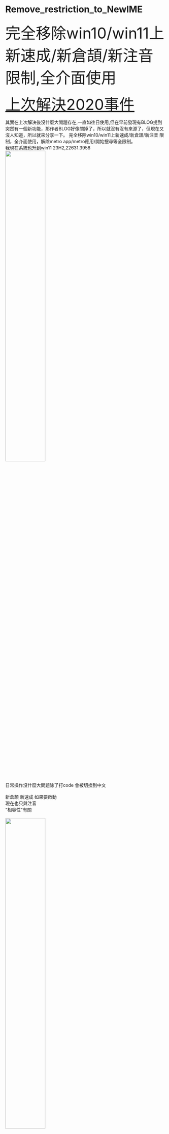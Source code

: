 # Remove_restriction_to_NewIME
<font size="18">完全移除win10/win11上新速成/新倉頡/新注音 限制,全介面使用</font>
<br>

<font size="10"><a href="https://answers.microsoft.com/zh-hant/windows/forum/all/2020%E5%B9%B4win10-20h1/bb6bee29-9d01-405c-b3da-540296e4ae90">上次解決2020事件</a></font>
<br>

其實在上次解決後沒什麼大問題存在,一直如往日使用,但在早前發現有BLOG提到突然有一個新功能，那作者BLOG好像關掉了，所以就沒有沒有來源了，但現在又沒人知道，所以就來分享一下。
完全移除win10/win11上新速成/新倉頡/新注音 限制，全介面使用，解除metro app/metro應用/開始搜尋等全限制。
<br>
我現在系統也升到win11 23H2,22631.3958
<br>
<img src="https://github.com/sheaahhoi1/IME-release/blob/master/img/win11 23H2.png?raw=true" width="50%" />

<br>
日常操作沒什麼大問題除了打code 會被切換到中文
<br>

<br>
新倉頡 新速成 如果要啟動
<br>
現在也只與注音
<br>
"相容性"有關
<br>
<br>
<img src="https://github.com/sheaahhoi1/IME-release/blob/master/%E6%AD%A5%E9%A9%9F/%E6%AD%A5%E9%A9%9F%20(1).png?raw=true" width="50%" />
<br>
<img src="https://github.com/sheaahhoi1/IME-release/blob/master/img/compatible.png?raw=true" width="50%" />
<br>
<br>
----------------------------
<br>
※:以下操作即時生效可測試結果
<br>
以下操作需要管理員權限,如是公司電腦,可能要找管理員洽商
<br>
1.
<br>
搜尋reg/WIN+R輸入regedit
把reg註冊碼(登錄碼),檔案提權到"前台管理員帳號-即目前最高權限使用者"
<br>
操作如下
<br>
1.擁有者更變為當前用戶(可PASS)

```
HKEY_LOCAL_MACHINE\SOFTWARE\Microsoft\CTF\TIP\{B115690A-EA02-48D5-A231-E3578D2FDF80}\LanguageProfile\0x00000404\{F3BA907A-6C7E-11D4-97FA-0080C882687E}
```

操作如下
<br>
把此註冊碼=機器碼=路徑=資料夾[提權]
<br>
1.擁有者更變為當前用戶
<br>
2.啟用繼承
<br>
3.套用到子項目權限
<br>
<br>
<img src="https://github.com/sheaahhoi1/IME-release/blob/master/img/rev2.png?raw=true" width="50%" />
<br>
<img src="https://github.com/sheaahhoi1/IME-release/blob/master/img/revv2.png?raw=true" width="50%" />
<br>
如下擁有改為admin權限使用者(我這裡私人電腦Users,就有admin權限)
<br>
<img src="https://github.com/sheaahhoi1/IME-release/blob/master/img/re.png?raw=true" width="50%" />
<br>
<br>
刪除以下2段路徑機器碼{74769ee9-4a66-4f9d-90d6-bf8b7c3eb461}
<br>
<br>
<p><font size="5">HKLM\SOFTWARE\Microsoft\CTF\TIP\{B115690A-EA02-48D5-A231-E3578D2FDF80}\Category\Category\{74769ee9-4a66-4f9d-90d6-bf8b7c3eb461}</font></p>
<br>
<br>
<p><font size="5">HKLM\SOFTWARE\Microsoft\CTF\TIP\{B115690A-EA02-48D5-A231-E3578D2FDF80}\Category\Item\{B115690A-EA02-48D5-A231-E3578D2FDF80}\{74769ee9-4a66-4f9d-90d6-bf8b7c3eb461}</font></p>
<br>
操作後即時生效可測試結果
<br>
<font size="10" color="#ff33ff">※:如果不能就重新登錄帳號(登出&登入)</font>
<br>
---------
<br>
<img src="https://github.com/sheaahhoi1/IME-release/blob/master/img/use1.png?raw=true" width="50%" />
<br>
<img src="https://github.com/sheaahhoi1/IME-release/blob/master/img/use2.png?raw=true" width="50%" />
<br>
<img src="https://github.com/sheaahhoi1/IME-release/blob/master/img/use3.png?raw=true" width="50%" />
<br>
<br>
本來是寫了這樣的reg檔的可以直接刪除


```reg
Windows Registry Editor Version 5.00
[-HKLM\SOFTWARE\Microsoft\CTF\TIP\{B115690A-EA02-48D5-A231-E3578D2FDF80}\Category\Category\{74769ee9-4a66-4f9d-90d6-bf8b7c3eb461}]
[-HKLM\SOFTWARE\Microsoft\CTF\TIP\{B115690A-EA02-48D5-A231-E3578D2FDF80}\Category\Item\{B115690A-EA02-48D5-A231-E3578D2FDF80}\{74769ee9-4a66-4f9d-90d6-bf8b7c3eb461}]
```

但不知道什麼問題原因無法直接注入刪除
<br>
<br>
以下包含的是跟上次一樣的注冊表文件,有2020年版的可無視
<br>
只有新速成/新倉頡的字串,我找不到新注音的機器碼字串

```reg
Windows Registry Editor Version 5.00

[HKEY_LOCAL_MACHINE\SOFTWARE\Microsoft\CTF\TIP\{B115690A-EA02-48D5-A231-E3578D2FDF80}\LanguageProfile\0x00000404\{F3BA907A-6C7E-11D4-97FA-0080C882687E}]
"Description"="Microsoft New ChangJie[8.1]"
"Display Description"=hex(2):40,00,25,00,53,00,79,00,73,00,74,00,65,00,6d,00,\
  52,00,6f,00,6f,00,74,00,25,00,5c,00,53,00,59,00,53,00,54,00,45,00,4d,00,33,\
  00,32,00,5c,00,69,00,6e,00,70,00,75,00,74,00,2e,00,64,00,6c,00,6c,00,2c,00,\
  2d,00,35,00,30,00,39,00,33,00,00,00
"IconFile"=hex(2):25,00,53,00,79,00,73,00,74,00,65,00,6d,00,52,00,6f,00,6f,00,\
  74,00,25,00,5c,00,73,00,79,00,73,00,74,00,65,00,6d,00,33,00,32,00,5c,00,49,\
  00,4d,00,45,00,5c,00,49,00,4d,00,45,00,54,00,43,00,5c,00,49,00,6d,00,54,00,\
  43,00,54,00,69,00,70,00,2e,00,44,00,4c,00,4c,00,00,00
"IconIndex"=dword:00000002
"Enable"=dword:00000000
"ProfileFlags"=dword:00000004

[HKEY_LOCAL_MACHINE\SOFTWARE\Microsoft\CTF\TIP\{B115690A-EA02-48D5-A231-E3578D2FDF80}\LanguageProfile\0x00000404\{0B883BA0-C1C7-11D4-87F9-0080C882687E}]
"Description"="Microsoft New Quick[8.1]"
"Display Description"=hex(2):40,00,25,00,53,00,79,00,73,00,74,00,65,00,6d,00,\
  52,00,6f,00,6f,00,74,00,25,00,5c,00,53,00,59,00,53,00,54,00,45,00,4d,00,33,\
  00,32,00,5c,00,69,00,6e,00,70,00,75,00,74,00,2e,00,64,00,6c,00,6c,00,2c,00,\
  2d,00,35,00,31,00,34,00,39,00,00,00
"IconFile"=hex(2):25,00,53,00,79,00,73,00,74,00,65,00,6d,00,52,00,6f,00,6f,00,\
  74,00,25,00,5c,00,73,00,79,00,73,00,74,00,65,00,6d,00,33,00,32,00,5c,00,49,\
  00,4d,00,45,00,5c,00,49,00,4d,00,45,00,54,00,43,00,5c,00,49,00,6d,00,54,00,\
  43,00,54,00,69,00,70,00,2e,00,44,00,4c,00,4c,00,00,00
"IconIndex"=dword:00000004
"Enable"=dword:00000000
"ProfileFlags"=dword:00000004
```
=======
<br>
全流程
<br>
1.先注入新速成/新倉頡
<br>
2.打開regedit,刪除2段路徑機器碼{74769ee9-4a66-4f9d-90d6-bf8b7c3eb461}
<br>
3.如果不能使用新速成到普通程式上打字,就重新登錄帳號(登出&登入)
<br>
4.如果不能在MS Store/開始使用,檢查有沒有刪除這機器碼(資料夾){74769ee9-4a66-4f9d-90d6-bf8b7c3eb461}
<br>
5.還是不能,更新windowns(為什麼?好像新安裝時語言套件不完整)
<br>

